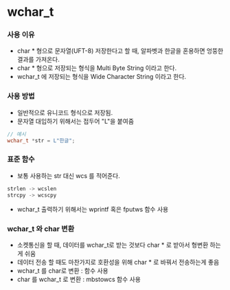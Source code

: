 # wchar_t

### 사용 이유
- char * 형으로 문자열(UFT-8) 저장한다고 할 때, 알파벳과 한글을 혼용하면 엉뚱한 결과를 가져온다.
- char * 형으로 저장되는 형식을 Multi Byte String 이라고 한다.
- wchar_t 에 저장되는 형식을 Wide Character String 이라고 한다.


### 사용 방법
- 일반적으로 유니코드 형식으로 저장됨.
- 문자열 대입하기 위해서는 접두어 "L"을 붙여줌
```C
// 예시
wchar_t *str = L"한글";
```

### 표준 함수
- 보통 사용하는 str 대신 wcs 를 적어준다.
```C
strlen -> wcslen
strcpy -> wcscpy
```
- wchar_t 출력하기 위해서는 wprintf 혹은 fputws 함수 사용


### wchar_t 와 char 변환
- 소켓통신을 할 때, 데이터를 wchar_t로 받는 것보다 char * 로 받아서 형변환 하는게 쉬움
- 데이터 전송 할 때도 마찬가지로 호환성을 위해 char * 로 바꿔서 전송하는게 좋음
- wchar_t 를 char로 변환 : 함수 사용
- char 를 wchar_t 로 변환 : mbstowcs 함수 사용
